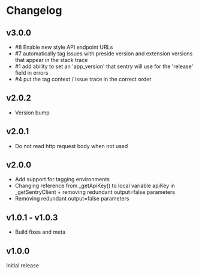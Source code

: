 # Changelog

## v3.0.0
* #8 Enable new style API endpoint URLs
* #7 automatically tag issues with preside version and extension versions that appear in the stack trace
* #1 add ability to set an 'app_version' that sentry will use for the 'release' field in errors
* #4 put the tag context / issue trace in the correct order

## v2.0.2

* Version bump

## v2.0.1

* Do not read http request body when not used

## v2.0.0

* Add support for tagging environments
* Changing reference from _getApiKey() to local variable apiKey in _getSentryClient + removing redundant output=false parameters
* Removing redundant output=false parameters

## v1.0.1 - v1.0.3

* Build fixes and meta

## v1.0.0

Initial release